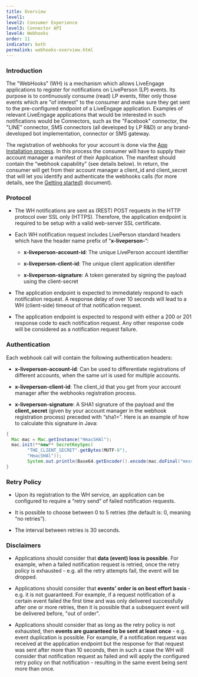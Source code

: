 ```yaml
---
title: Overview
level1:
level2: Consumer Experience
level3: Connector API
level4: Webhooks
order: 11
indicator: both
permalink: webhooks-overview.html
---
```


### Introduction

The "WebHooks" (WH) is a mechanism which allows LiveEngage applications to register for notifications on LivePerson (LP) events. Its purpose is to continuously consume (read) LP events, filter only those events which are "of interest" to the consumer and make sure they get sent to the pre-configured endpoint of a LiveEngage application. Examples of relevant LiveEngage applications that would be interested in such notifications would be Connectors, such as the "Facebook" connector, the "LINE" connector, SMS connectors (all developed by LP R&D) or any brand-developed bot implementation, connector or SMS gateway.

The registration of webhooks for your account is done via the [App Installation process](connectorapi-getting-started.html). In this process the consumer will have to supply their account manager a manifest of their Application. The manifest should contain the “webhook capability” (see details below). In return, the consumer will get from their account manager a client_id and client_secret that will let you identify and authenticate the webhooks calls (for more details, see the [Getting started}](connectorapi-getting-started.html) document).

### Protocol

* The WH notifications are sent as (REST) POST requests in the HTTP protocol over SSL only (HTTPS). Therefore, the application endpoint is required to be setup with a valid web-server SSL certificate.

* Each WH notification request includes LivePerson standard headers which have the header name prefix of “**x-liveperson-**”:

  * **x-liveperson-account-id**: The unique LivePerson account identifier

  * **x-liveperson-client-id**: The unique client application identifier  

  * **x-liveperson-signature**: A token generated by signing the payload using the client-secret  

* The application endpoint is expected to immediately respond to each notification request. A response delay of over 10 seconds will lead to a WH (client-side) timeout of that notification request.

* The application endpoint is expected to respond with either a 200 or 201 response code to each notification request. Any other response code will be considered as a notification request failure.

### Authentication

Each webhook call will contain the following authentication headers:

  * **x-liveperson-account-id**: Can be used to differentiate registrations of different accounts, when the same url is used for multiple accounts.

  * **x-liveperson-client-id**: The client_id that you get from your account manager after the webhooks registration process.

  * **x-liveperson-signature**: A SHA1 signature of the payload and the **client_secret** (given by your account manager in the webhook registration process) preceded with “sha1=”. Here is an example of how to calculate this signature in Java:

```java
{
  Mac mac = Mac.getInstance("HmacSHAl"); 
  mac.init(**new** SecretKeySpec(
        "THE_CLIENT_SECRET".getBytes(MUTF-8"),
        "HmacSHAl"));
        System.out.println(Base64.getEncoder().encode(mac.doFinal("message payload".getBytes(“UTF-8“))))
}
```

### Retry Policy

* Upon its registration to the WH service, an application can be configured to require a “retry send” of failed notification requests.

* It is possible to choose between 0 to 5 retries (the default is: 0, meaning “no retries”).

* The interval between retries is 30 seconds.

### Disclaimers

  * Applications should consider that **data (event) loss is possible**. For example, when a failed notification request is retried, once the retry policy is exhausted - e.g. all the retry attempts fail, the event will be dropped.    

  * Applications should consider that **events' order is on best effort basis** - e.g. it is not guaranteed. For example, if a request notification of a certain event failed the first time and was only delivered successfully after one or more retries, then it is possible that a subsequent event will be delivered before, "out of order".

  * Applications should consider that as long as the retry policy is not exhausted, then **events are guaranteed to be sent at least once** - e.g. event duplication is possible. For example, if a notification request was received at the application endpoint but the response for that request was sent after more than 10 seconds, then in such a case the WH will consider that notification request as failed and will apply the configured retry policy on that notification - resulting in the same event being sent more than once.   
